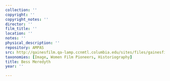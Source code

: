 ```yaml
---
collection: ''
copyright: ''
copyright_notes: ''
director: ''
film_title: ''
location: ''
notes: ''
physical_description: ''
repository: AMPAS
src: http://gainesfilm.qa-lamp.ccnmtl.columbia.edu/sites/files/gainesfilm/images/meredyth.jpg
taxonomies: [Image, Women Film Pioneers, Historiography]
title: Bess Meredyth
year: ''

---
```

